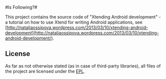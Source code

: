 #Is Following?#

This project contains the source code of "Xtending Android development" - a tutorial on how to use Xtend for writing Android applications, see [http://nataliaossipova.wordpress.com/2013/03/10/xtending-android-development](http://nataliaossipova.wordpress.com/2013/03/10/xtending-android-development/).

## License ##

As far as not otherwise stated (as in case of third-party libraries), all files of the project are licensed under the [EPL](http://www.eclipse.org/legal/epl-v10.html).